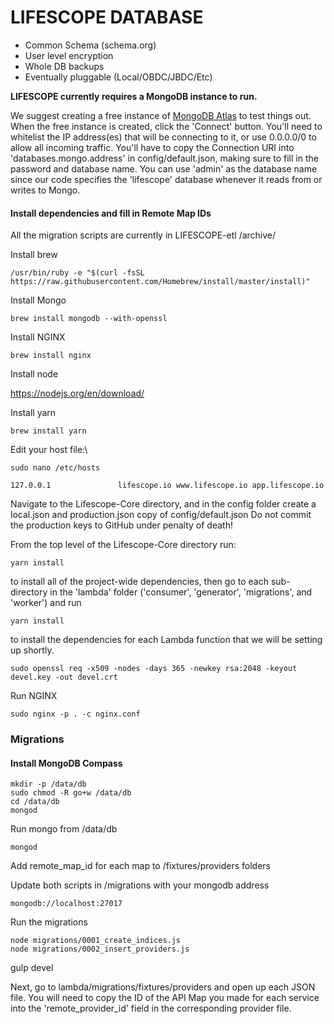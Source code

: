 # LIFESCOPE DATABASE

* Common Schema (schema.org)
* User level encryption
* Whole DB backups
* Eventually pluggable (Local/OBDC/JBDC/Etc)

**LIFESCOPE currently requires a MongoDB instance to run.**

We suggest creating a free instance of [MongoDB Atlas](https://www.mongodb.com/cloud/atlas) to test things out. When the free instance is created, click the 'Connect' button. You'll need to whitelist the IP address(es) that will be connecting to it, or use 0.0.0.0/0 to allow all incoming traffic. You'll have to copy the Connection URI into 'databases.mongo.address' in config/default.json, making sure to fill in the password and database name. You can use 'admin' as the database name since our code specifies the 'lifescope' database whenever it reads from or writes to Mongo.

#### Install dependencies and fill in Remote Map IDs

All the migration scripts are currently in LIFESCOPE-etl /archive/

Install brew

`/usr/bin/ruby -e "$(curl -fsSL https://raw.githubusercontent.com/Homebrew/install/master/install)"`

Install Mongo

`brew install mongodb --with-openssl`

Install NGINX

`brew install nginx`

Install node

https://nodejs.org/en/download/

Install yarn

`brew install yarn`

Edit your host file:\

`sudo nano /etc/hosts`

`127.0.0.1               lifescope.io www.lifescope.io app.lifescope.io`

Navigate to the Lifescope-Core directory, and in the config folder
create a local.json and production.json copy of config/default.json
Do not commit the production keys to GitHub under penalty of death!


From the top level of the Lifescope-Core directory run:

`yarn install`

to install all of the project-wide dependencies, then go to each sub-directory in the 'lambda' folder ('consumer', 'generator', 'migrations', and 'worker') and run

`yarn install`

to install the dependencies for each Lambda function that we will be setting up shortly.

`sudo openssl req -x509 -nodes -days 365 -newkey rsa:2048 -keyout devel.key -out devel.crt`

Run NGINX

`sudo nginx -p . -c nginx.conf`


### Migrations

#### Install MongoDB Compass

```
mkdir -p /data/db
sudo chmod -R go+w /data/db
cd /data/db
mongod
```

Run mongo from /data/db

`mongod`

Add remote_map_id for each map to /fixtures/providers folders

Update both scripts in /migrations with your mongodb address

`mongodb://localhost:27017`

Run the migrations

```
node migrations/0001_create_indices.js
node migrations/0002_insert_providers.js
```

gulp devel

Next, go to lambda/migrations/fixtures/providers and open up each JSON file.
You will need to copy the ID of the API Map you made for each service into the 'remote_provider_id' field in the corresponding provider file.
<!--stackedit_data:
eyJoaXN0b3J5IjpbLTE1OTMyMTYzNjJdfQ==
-->